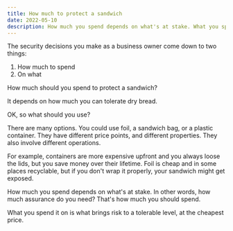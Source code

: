 ```yaml
---
title: How much to protect a sandwich
date: 2022-05-10
description: How much you spend depends on what's at stake. What you spend it on is what brings risk to a tolerable level, at the cheapest price.
---
```


The security decisions you make as a business owner come down to two things:

1. How much to spend
2. On what

How much should you spend to protect a sandwich?

It depends on how much you can tolerate dry bread.

OK, so what should you use?

There are many options. You could use foil, a sandwich bag, or a plastic container. They have different price points, and different properties. They also involve different operations. 

For example, containers are more expensive upfront and you always loose the lids, but you save money over their lifetime. Foil is cheap and in some places recyclable, but if you don't wrap it properly, your sandwich might get exposed. 

How much you spend depends on what's at stake. In other words, how much assurance do you need? That's how much you should spend.

What you spend it on is what brings risk to a tolerable level, at the cheapest price.

<!-- How much you should spend depends on what's at stake. On what you spend it depends on the ROI.

But in security, payoff is uncertain. You could spend too little, and still be safe. Or you could spend too much, and still get hurt.
 -->


<!-- You have to determine how much you need to control risk any given risk.
In other words, how much assurance do you need? That's how much you should spend. -->

<!-- What you should spend your money depends on your existing -->

<!-- What you should spend your money on depends on how your different options affect risk -->

<!-- but also on how well they integrate with your business as it is. -->



<!-- 
We make these decisions everyday. We deal with trade-offs without thinking about it.
We know how to solve this kind of problem. It's intuitive. 

You don't know much. What's the probability of X? I don't know.

You spend money, but you don't know if you're spending enough.

That's a good question to ask, "Am I spending enough on security"?

They tell you to write policies, buy equipment, train people

The value of perfect information is the price you would pay to predict the future.

In security, payoff is uncertain. 

You buy equipment, train people, 

How do you measure the cost of a decision?

You can measure the cost of making the wrong decision.

When you decide, you select from a set of options.

You measure the value of perfect information.

Perfect information guarantees the accurate prediction of what the future holds.

It's the price of perfect information.

It's going to rain between 12 and 5, and I have to walk 5 km.
Should I bring an umbrella?

That's the price you would pay to have access 

You don't put a process in place until you have a way to measure if it's successful.

Similarly, you

 -->